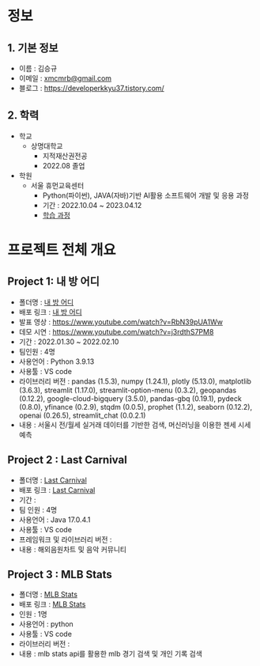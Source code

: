 # 정보

## 1. 기본 정보
+ 이름 : 김승규
+ 이메일 : xmcmrb@gmail.com
+ 블로그 : https://developerkkyu37.tistory.com/

## 2. 학력
+ 학교
  - 상명대학교
    - 지적재산권전공
    - 2022.08 졸업
+ 학원
  - 서울 휴먼교육센터
    - Python(파이썬), JAVA(자바)기반 AI활용 소프트웨어 개발 및 응용 과정
    - 기간 : 2022.10.04 ~ 2023.04.12
    - [학습 과정](https://github.com/SeungKyu37/human_edu)

# 프로젝트 전체 개요

## Project 1: 내 방 어디
+ 폴더명 : [내 방 어디](https://github.com/SeungKyu37/project2)
+ 배포 링크 : [내 방 어디](https://myroomwhere.streamlit.app/)
+ 발표 영상 : https://www.youtube.com/watch?v=RbN39pUA1Ww
+ 데모 시연 : https://www.youtube.com/watch?v=j3rdthS7PM8
+ 기간 : 2022.01.30 ~ 2022.02.10
+ 팀인원 : 4명 
+ 사용언어 : Python 3.9.13
+ 사용툴 : VS code
+ 라이브러리 버전 : pandas (1.5.3), numpy (1.24.1), plotly (5.13.0), matplotlib (3.6.3), streamlit (1.17.0), streamlit-option-menu (0.3.2), geopandas (0.12.2), google-cloud-bigquery (3.5.0), pandas-gbq (0.19.1), pydeck (0.8.0), yfinance (0.2.9), stqdm (0.0.5), prophet (1.1.2), seaborn (0.12.2), openai (0.26.5), streamlit_chat (0.0.2.1)
+ 내용 : 서울시 전/월세 실거래 데이터를 기반한 검색, 머신러닝을 이용한 젠세 시세 예측


## Project 2 : Last Carnival
+ 폴더명 : [Last Carnival](https://github.com/SeungKyu37/project)
+ 배포 링크 : [Last Carnival](http://34.64.74.137:8080/)
+ 기간 :
+ 팀 인원 : 4명
+ 사용언어 : Java 17.0.4.1
+ 사용툴 : VS code
+ 프레임워크 및 라이브러리 버전 : 
+ 내용 : 해외음원차트 및 음악 커뮤니티


## Project 3 : MLB Stats
+ 폴더명 : [MLB Stats](https://github.com/SeungKyu37/mlb_stats)
+ 배포 링크 : [MLB Stats](https://mlbstats.streamlit.app/)
+ 인원 : 1명
+ 사용언어 : python
+ 사용툴 : VS code
+ 라이브러리 버전 : 
+ 내용 : mlb stats api를 활용한 mlb 경기 검색 및 개인 기록 검색
 
